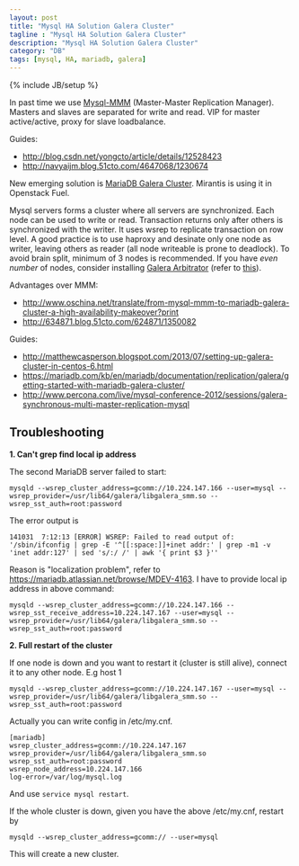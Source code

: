 ```yaml
---
layout: post
title: "Mysql HA Solution Galera Cluster"
tagline : "Mysql HA Solution Galera Cluster"
description: "Mysql HA Solution Galera Cluster"
category: "DB"
tags: [mysql, HA, mariadb, galera]
---
```

{% include JB/setup %}

In past time we use [Mysql-MMM](http://mysql-mmm.org/mysql-mmm.html) (Master-Master Replication Manager). Masters and slaves are separated for write and read. VIP for master active/active, proxy for slave loadbalance.

Guides: 
  
  * <http://blog.csdn.net/yongcto/article/details/12528423>
  * <http://navyaijm.blog.51cto.com/4647068/1230674>

New emerging solution is [MariaDB Galera Cluster](https://mariadb.com/kb/en/mariadb/documentation/replication/galera/what-is-mariadb-galera-cluster/). Mirantis is using it in Openstack Fuel. 

Mysql servers forms a cluster where all servers are synchronized. Each node can be used to write or read. Transaction returns only after others is synchronized with the writer. It uses wsrep to replicate transaction on row level. A good practice is to use haproxy and desinate only one node as writer, leaving others as reader (all node writeable is prone to deadlock). To avoid brain split, minimum of 3 nodes is recommended. If you have *even number* of nodes, consider installing [Galera Arbitrator](http://galeracluster.com/documentation-webpages/arbitrator.html) (refer to [this](http://nouvellesidees.info/blog/mysql-cluster-with-galera/)).

Advantages over MMM:
  
  * <http://www.oschina.net/translate/from-mysql-mmm-to-mariadb-galera-cluster-a-high-availability-makeover?print>
  * <http://634871.blog.51cto.com/624871/1350082>

Guides: 

  * <http://matthewcasperson.blogspot.com/2013/07/setting-up-galera-cluster-in-centos-6.html>
  * <https://mariadb.com/kb/en/mariadb/documentation/replication/galera/getting-started-with-mariadb-galera-cluster/>
  * <http://www.percona.com/live/mysql-conference-2012/sessions/galera-synchronous-multi-master-replication-mysql>

## Troubleshooting

__1. Can't grep find local ip address__

The second MariaDB server failed to start:

```
mysqld --wsrep_cluster_address=gcomm://10.224.147.166 --user=mysql --wsrep_provider=/usr/lib64/galera/libgalera_smm.so --wsrep_sst_auth=root:password
```

The error output is
```
141031  7:12:13 [ERROR] WSREP: Failed to read output of: '/sbin/ifconfig | grep -E '^[[:space:]]+inet addr:' | grep -m1 -v 'inet addr:127' | sed 's/:/ /' | awk '{ print $3 }''
```

Reason is "localization problem", refer to <https://mariadb.atlassian.net/browse/MDEV-4163>. I have to provide local ip address in above command:

```
mysqld --wsrep_cluster_address=gcomm://10.224.147.166 --wsrep_sst_receive_address=10.224.147.167 --user=mysql --wsrep_provider=/usr/lib64/galera/libgalera_smm.so --wsrep_sst_auth=root:password
```

__2. Full restart of the cluster__

If one node is down and you want to restart it (cluster is still alive), connect it to any other node. E.g host 1
```
mysqld --wsrep_cluster_address=gcomm://10.224.147.167 --user=mysql --wsrep_provider=/usr/lib64/galera/libgalera_smm.so --wsrep_sst_auth=root:password
```

Actually you can write config in /etc/my.cnf.
```
[mariadb]
wsrep_cluster_address=gcomm://10.224.147.167
wsrep_provider=/usr/lib64/galera/libgalera_smm.so
wsrep_sst_auth=root:password
wsrep_node_address=10.224.147.166
log-error=/var/log/mysql.log
```
And use `service mysql restart`.

If the whole cluster is down, given you have the above /etc/my.cnf, restart by
```
mysqld --wsrep_cluster_address=gcomm:// --user=mysql
```
This will create a new cluster.
